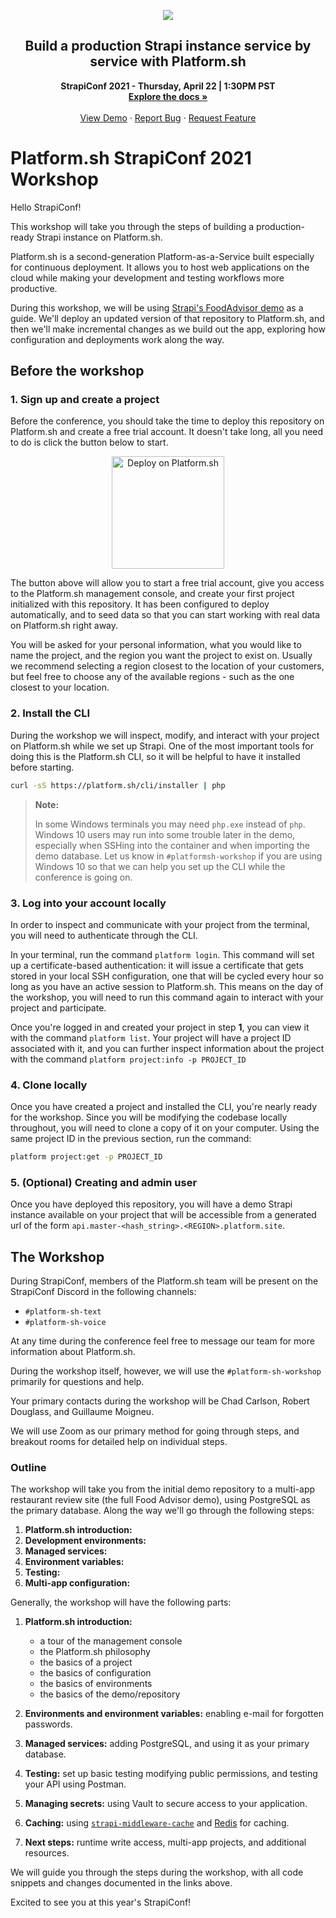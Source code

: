 <p align="center">
  <a href="https://github.com/github_username/repo_name">
    <img src="https://pbs.twimg.com/card_img/1384519264758079489/bLloyf2B?format=jpg&name=900x900" />
  </a>

  <h2 align="center">Build a production Strapi instance service by service with Platform.sh</h2>

  <p align="center">
    <strong>StrapiConf 2021 - Thursday, April 22 | 1:30PM PST</strong>
    <br />
    <a href="https://github.com/github_username/repo_name"><strong>Explore the docs »</strong></a>
    <br />
    <br />
    <a href="https://github.com/github_username/repo_name">View Demo</a>
    ·
    <a href="https://github.com/github_username/repo_name/issues">Report Bug</a>
    ·
    <a href="https://github.com/github_username/repo_name/issues">Request Feature</a>
  </p>
</p>

# Platform.sh StrapiConf 2021 Workshop

Hello StrapiConf! 

This workshop will take you through the steps of building a production-ready Strapi instance on Platform.sh. 

Platform.sh is a second-generation Platform-as-a-Service built especially for continuous deployment. It allows you to host web applications on the cloud while making your development and testing workflows more productive.

During this workshop, we will be using [Strapi's FoodAdvisor demo](https://github.com/strapi/foodadvisor/tree/master/api) as a guide. We'll deploy an updated version of that repository to Platform.sh, and then we'll make incremental changes as we build out the app, exploring how configuration and deployments work along the way.

## Before the workshop

### 1. Sign up and create a project

Before the conference, you should take the time to deploy this repository on Platform.sh and create a free trial account. It doesn't take long, all you need to do is click the button below to start. 

<p align="center">
    <a href="https://console.platform.sh/projects/create-project?template=https://raw.githubusercontent.com/platformsh/template-builder/master/templates/strapi/.platform.template.yaml&utm_content=strapi&utm_source=github&utm_medium=button&utm_campaign=deploy_on_platform">
        <img src="https://platform.sh/images/deploy/lg-blue.svg" alt="Deploy on Platform.sh" width="180px" />
    </a>
</p>

The button above will allow you to start a free trial account, give you access to the Platform.sh management console, and create your first project initialized with this repository. It has been configured to deploy automatically, and to seed data so that you can start working with real data on Platform.sh right away. 

You will be asked for your personal information, what you would like to name the project, and the region you want the project to exist on. Usually we recommend selecting a region closest to the location of your customers, but feel free to choose any of the available regions - such as the one closest to your location. 

### 2. Install the CLI

During the workshop we will inspect, modify, and interact with your project on Platform.sh while we set up Strapi. One of the most important tools for doing this is the Platform.sh CLI, so it will be helpful to have it installed before starting. 

```bash
curl -sS https://platform.sh/cli/installer | php
```

> **Note:**
>
> In some Windows terminals you may need `php.exe` instead of `php`. Windows 10 users may run into some trouble later in the demo, especially when SSHing into the container and when importing the demo database. Let us know in `#platformsh-workshop` if you are using Windows 10 so that we can help you set up the CLI while the conference is going on.

### 3. Log into your account locally

In order to inspect and communicate with your project from the terminal, you will need to authenticate through the CLI. 

In your terminal, run the command `platform login`. This command will set up a certificate-based authentication: it will issue a certificate that gets stored in your local SSH configuration, one that will be cycled every hour so long as you have an active session to Platform.sh. This means on the day of the workshop, you will need to run this command again to interact with your project and participate. 

Once you're logged in and created your project in step **1**, you can view it with the command `platform list`. Your project will have a project ID associated with it, and you can further inspect information about the project with the command `platform project:info -p PROJECT_ID`

### 4. Clone locally

Once you have created a project and installed the CLI, you're nearly ready for the workshop. Since you will be modifying the codebase locally throughout, you will need to clone a copy of it on your computer. Using the same project ID in the previous section, run the command:

```bash
platform project:get -p PROJECT_ID
```

### 5. (Optional) Creating and admin user

Once you have deployed this repository, you will have a demo Strapi instance available on your project that will be accessible from a generated url of the form `api.master-<hash_string>.<REGION>.platform.site`. 

## The Workshop

During StrapiConf, members of the Platform.sh team will be present on the StrapiConf Discord in the following channels:

- `#platform-sh-text`
- `#platform-sh-voice`

At any time during the conference feel free to message our team for more information about Platform.sh. 

During the workshop itself, however, we will use the `#platform-sh-workshop` primarily for questions and help. 

Your primary contacts during the workshop will be Chad Carlson, Robert Douglass, and Guillaume Moigneu. 

We will use Zoom as our primary method for going through steps, and breakout rooms for detailed help on individual steps. 

### Outline

The workshop will take you from the initial demo repository to a multi-app restaurant review site (the full Food Advisor demo), using PostgreSQL as the primary database. Along the way we'll go through the following steps:

1. **Platform.sh introduction:** 
2. **Development environments:**
3. **Managed services:**
4. **Environment variables:**
5. **Testing:**
6. **Multi-app configuration:**



Generally, the workshop will have the following parts:

1. **Platform.sh introduction:** 

    - a tour of the management console
    - the Platform.sh philosophy
    - the basics of a project
    - the basics of configuration 
    - the basics of environments
    - the basics of the demo/repository

2. **Environments and environment variables:** enabling e-mail for forgotten passwords.
3. **Managed services:** adding PostgreSQL, and using it as your primary database.
4. **Testing:** set up basic testing modifying public permissions, and testing your API using Postman.
5. **Managing secrets:** using Vault to secure access to your application.
6. **Caching:** using [`strapi-middleware-cache`](https://github.com/patrixr/strapi-middleware-cache) and [Redis](https://docs.platform.sh/configuration/services/redis.html) for caching.
7. **Next steps:** runtime write access, multi-app projects, and additional resources. 

We will guide you through the steps during the workshop, with all code snippets and changes documented in the links above. 

Excited to see you at this year's StrapiConf!

